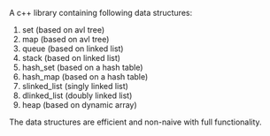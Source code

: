 A c++ library containing following data structures:
1. set (based on avl tree)
2. map (based on avl tree)
3. queue (based on linked list)
4. stack (based on linked list)
5. hash_set (based on a hash table)
6. hash_map (based on a hash table)
7. slinked_list (singly linked list)
8. dlinked_list (doubly linked list)
9. heap (based on dynamic array)

The data structures are efficient and non-naive with full functionality.
